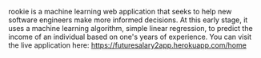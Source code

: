rookie is a machine learning web application that seeks to help new software engineers make more informed decisions. At this early stage, it uses a machine learning algorithm, simple linear regression, to predict the income of an individual based on one's years of experience. You can visit the live application here: https://futuresalary2app.herokuapp.com/home
